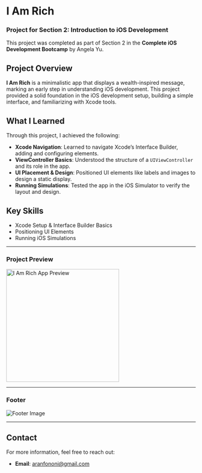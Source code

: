 # I Am Rich

### Project for Section 2: **Introduction to iOS Development**  
This project was completed as part of Section 2 in the **Complete iOS Development Bootcamp** by Angela Yu.

## Project Overview
**I Am Rich** is a minimalistic app that displays a wealth-inspired message, marking an early step in understanding iOS development. This project provided a solid foundation in the iOS development setup, building a simple interface, and familiarizing with Xcode tools.

## What I Learned
Through this project, I achieved the following:
- **Xcode Navigation**: Learned to navigate Xcode’s Interface Builder, adding and configuring elements.
- **ViewController Basics**: Understood the structure of a `UIViewController` and its role in the app.
- **UI Placement & Design**: Positioned UI elements like labels and images to design a static display.
- **Running Simulations**: Tested the app in the iOS Simulator to verify the layout and design.

## Key Skills
- Xcode Setup & Interface Builder Basics
- Positioning UI Elements
- Running iOS Simulations

---

### Project Preview
<img src="./Documents/Readme.png" alt="I Am Rich App Preview" width="300px">

---

### Footer
![Footer Image](./Documents/Linkedin.jpg)

---

## Contact
For more information, feel free to reach out:  
- **Email**: [aranfononi@gmail.com](mailto:aranfononi@gmail.com)  

